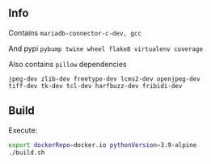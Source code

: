 
Info
----
Contains `mariadb-connector-c-dev, gcc`

And pypi `pybump twine wheel flake8 virtualenv coverage`

Also contains `pillow` dependencies 
```
jpeg-dev zlib-dev freetype-dev lcms2-dev openjpeg-dev
tiff-dev tk-dev tcl-dev harfbuzz-dev fribidi-dev
```
Build
-----
Execute:  
```bash
export dockerRepo=docker.io pythonVersion=3.9-alpine
./build.sh
```